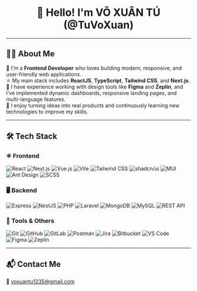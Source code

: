 <h1 align="center">👋 Hello! I'm VÕ XUÂN TÚ (@TuVoXuan)</h1>

---

## 💁‍♂️ About Me
🌟 I'm a **Frontend Developer** who loves building modern, responsive, and user-friendly web applications.  
⚛️ My main stack includes **ReactJS**, **TypeScript**, **Tailwind CSS**, and **Next.js**.  
💼 I have experience working with design tools like **Figma** and **Zeplin**, and I’ve implemented dynamic dashboards, responsive landing pages, and multi-language features.  
🎯 I enjoy turning ideas into real products and continuously learning new technologies to improve my skills.

---

## 🛠️ Tech Stack

### ⚛️ Frontend  
![React](https://img.shields.io/badge/-React-61DAFB?style=flat&logo=react&logoColor=black)
![Next.js](https://img.shields.io/badge/-Next.js-000000?style=flat&logo=next.js)
![Vue.js](https://img.shields.io/badge/-Vue.js-4FC08D?style=flat&logo=vue.js&logoColor=white)
![Vite](https://img.shields.io/badge/-Vite-646CFF?style=flat&logo=vite&logoColor=white)
![Tailwind CSS](https://img.shields.io/badge/-Tailwind%20CSS-06B6D4?style=flat&logo=tailwind-css&logoColor=white)
![shadcn/ui](https://img.shields.io/badge/-shadcn/ui-111827?style=flat&logo=tailwind-css&logoColor=white)
![MUI](https://img.shields.io/badge/-MUI-007FFF?style=flat&logo=mui&logoColor=white)
![Ant Design](https://img.shields.io/badge/-Ant%20Design-0170FE?style=flat&logo=ant-design&logoColor=white)
![SCSS](https://img.shields.io/badge/-SCSS-CC6699?style=flat&logo=sass&logoColor=white)

### 🖥️ Backend  
![Express](https://img.shields.io/badge/-Express-000000?style=flat&logo=express&logoColor=white)
![NestJS](https://img.shields.io/badge/-NestJS-E0234E?style=flat&logo=nestjs&logoColor=white)
![PHP](https://img.shields.io/badge/-PHP-777BB4?style=flat&logo=php&logoColor=white)
![Laravel](https://img.shields.io/badge/-Laravel-FF2D20?style=flat&logo=laravel&logoColor=white)
![MongoDB](https://img.shields.io/badge/-MongoDB-47A248?style=flat&logo=mongodb&logoColor=white)
![MySQL](https://img.shields.io/badge/-MySQL-4479A1?style=flat&logo=mysql&logoColor=white)
![REST API](https://img.shields.io/badge/-REST%20API-007ACC?style=flat)

### 🧰 Tools & Others  
![Git](https://img.shields.io/badge/-Git-F05032?style=flat&logo=git&logoColor=white)
![GitHub](https://img.shields.io/badge/-GitHub-181717?style=flat&logo=github)
![GitLab](https://img.shields.io/badge/-GitLab-FC6D26?style=flat&logo=gitlab&logoColor=white)
![Postman](https://img.shields.io/badge/-Postman-FF6C37?style=flat&logo=postman&logoColor=white)
![Jira](https://img.shields.io/badge/-Jira-0052CC?style=flat&logo=jira&logoColor=white)
![Bitbucket](https://img.shields.io/badge/-Bitbucket-0052CC?style=flat&logo=bitbucket&logoColor=white)
![VS Code](https://img.shields.io/badge/-VS%20Code-007ACC?style=flat&logo=visual-studio-code)
![Figma](https://img.shields.io/badge/-Figma-F24E1E?style=flat&logo=figma&logoColor=white)
![Zeplin](https://img.shields.io/badge/-Zeplin-FFCA28?style=flat&logo=zeplin&logoColor=black)

---

## 📬 Contact Me  
📧 [voxuantu1235@gmail.com](mailto:voxuantu1235@gmail.com)  
